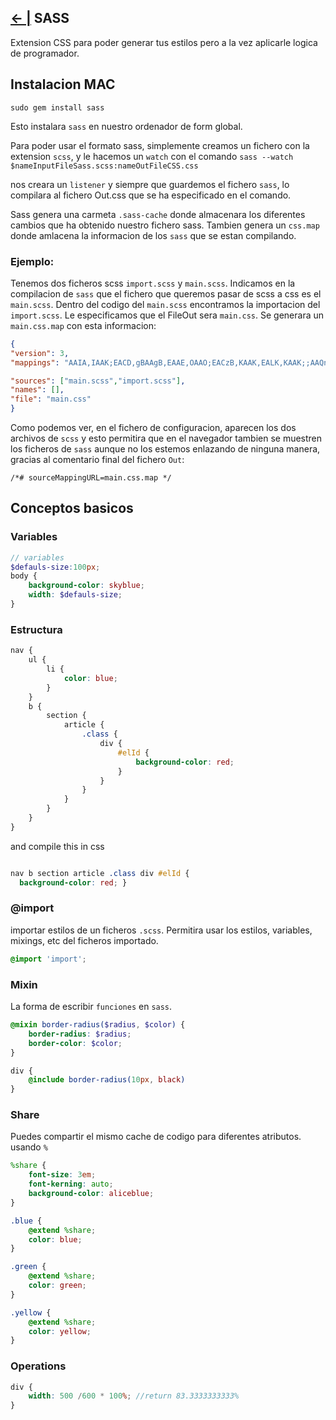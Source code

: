 ## [← |](https://github.com/VGamezz19/skylab-boot-notes/blob/master/semana02/)   SASS

Extension CSS para poder generar tus estilos pero a la vez aplicarle logica de programador.

## Instalacion MAC

`sudo gem install sass`

Esto instalara `sass` en nuestro ordenador de form global.

Para poder usar el formato sass, simplemente creamos un fichero con la extension `scss`, y le hacemos un `watch` con el comando `sass --watch $nameInputFileSass.scss:nameOutFileCSS.css`

nos creara un `listener` y siempre que guardemos el fichero `sass`, lo compilara al fichero Out.css que se ha especificado en el comando.

Sass genera una carmeta `.sass-cache` donde almacenara los diferentes cambios que ha obtenido nuestro fichero sass.
Tambien genera un `css.map` donde amlacena la informacion de los `sass` que se estan compilando.

### Ejemplo:
Tenemos dos ficheros scss `import.scss` y `main.scss`. Indicamos en la compilacion de `sass` que el fichero que queremos pasar de scss a css es el `main.scss`. Dentro del codigo del `main.scss` encontramos la importacion del `import.scss`. Le especificamos que el FileOut sera `main.css`.
Se generara un `main.css.map` con esta informacion:
````json
{
"version": 3,
"mappings": "AAIA,IAAK;EACD,gBAAgB,EAAE,OAAO;EACzB,KAAK,EALK,KAAK;;AAQnB,IAAK;EACD,KAAK,EAAE,KAAK;;AAKR,SAAG;EACC,KAAK,EAAE,IAAI;AAQC,sCAAM;EACF,gBAAgB,EAAE,GAAG;;ACxB7C,mBAAe;EAEX,KAAK,EAAE,KAAK;;ADuCpB,GAAG;EAHC,aAAa,EAIU,IAAI;;AAK/B,sBAAO;EACH,SAAS,EAAE,GAAG;EACd,YAAY,EAAE,IAAI;EAClB,gBAAgB,EAAE,SAAS;;AAG/B,KAAM;EAEF,KAAK,EAAE,IAAI;;AAEf,MAAO;EAEH,KAAK,EAAE,KAAK;;AAEhB,OAAQ;EAEJ,KAAK,EAAE,MAAM;;AAKjB,QAAS;EACL,KAAK,EAAE,cAAe",

"sources": ["main.scss","import.scss"],
"names": [],
"file": "main.css"
}
````

Como podemos ver, en el fichero de configuracion, aparecen los dos archivos de `scss` y esto permitira que en el navegador tambien se muestren los ficheros de `sass` aunque no los estemos enlazando de ninguna manera, gracias al comentario final del fichero `Out`:

`/*# sourceMappingURL=main.css.map */`


## Conceptos basicos

### Variables

````scss
// variables
$defauls-size:100px;
body {
    background-color: skyblue;
    width: $defauls-size;
}

````

### Estructura

````scss
nav {
    ul {
        li {
            color: blue;
        }
    }
    b {
        section {
            article {
                .class {
                    div {
                        #elId {
                            background-color: red;
                        }
                    }
                }
            }
        }
    }
}
````

and compile this in css 

````css

nav b section article .class div #elId {
  background-color: red; }

````

### @import

importar estilos de un ficheros `.scss`. Permitira usar los estilos, variables, mixings, etc del ficheros importado.

````scss
@import 'import';
````

### Mixin

La forma de escribir `funciones` en `sass`.

```` scss
@mixin border-radius($radius, $color) {
    border-radius: $radius;
    border-color: $color;
}

div {
    @include border-radius(10px, black)
}

````

### Share

Puedes compartir el mismo cache de codigo para diferentes atributos. usando `%`

```` scss
%share {
    font-size: 3em;
    font-kerning: auto;
    background-color: aliceblue;
}

.blue {
    @extend %share;
    color: blue;
}

.green {
    @extend %share;
    color: green;
}

.yellow {
    @extend %share;
    color: yellow;
}

````

### Operations

````scss
div {
    width: 500 /600 * 100%; //return 83.3333333333%
}
````

